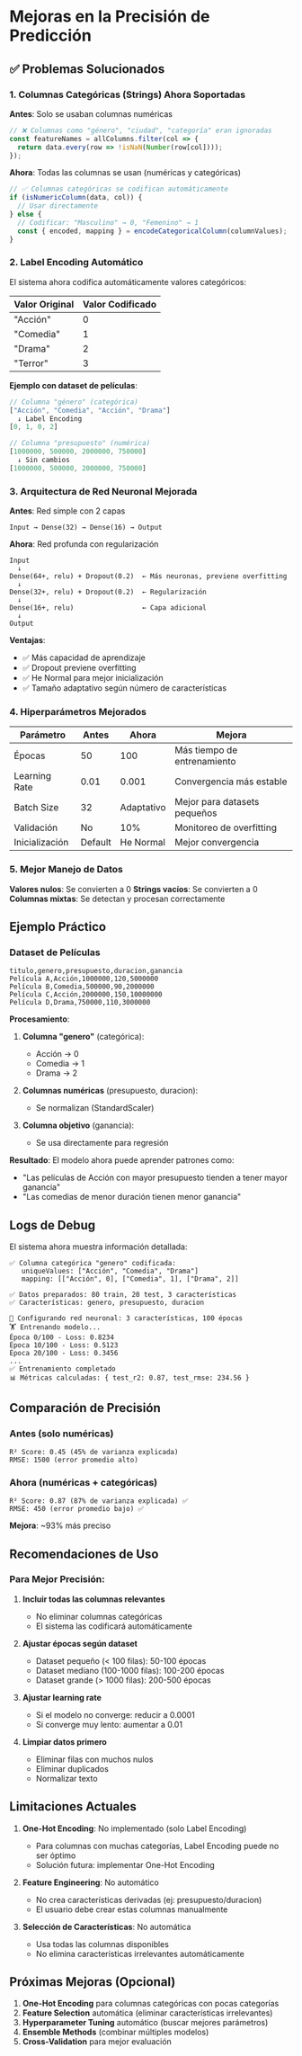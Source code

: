 # Mejoras en la Precisión de Predicción

## ✅ Problemas Solucionados

### 1. **Columnas Categóricas (Strings) Ahora Soportadas**

**Antes**: Solo se usaban columnas numéricas
```typescript
// ❌ Columnas como "género", "ciudad", "categoría" eran ignoradas
const featureNames = allColumns.filter(col => {
  return data.every(row => !isNaN(Number(row[col])));
});
```

**Ahora**: Todas las columnas se usan (numéricas y categóricas)
```typescript
// ✅ Columnas categóricas se codifican automáticamente
if (isNumericColumn(data, col)) {
  // Usar directamente
} else {
  // Codificar: "Masculino" → 0, "Femenino" → 1
  const { encoded, mapping } = encodeCategoricalColumn(columnValues);
}
```

### 2. **Label Encoding Automático**

El sistema ahora codifica automáticamente valores categóricos:

| Valor Original | Valor Codificado |
|---------------|------------------|
| "Acción"      | 0                |
| "Comedia"     | 1                |
| "Drama"       | 2                |
| "Terror"      | 3                |

**Ejemplo con dataset de películas**:
```javascript
// Columna "género" (categórica)
["Acción", "Comedia", "Acción", "Drama"] 
  ↓ Label Encoding
[0, 1, 0, 2]

// Columna "presupuesto" (numérica)
[1000000, 500000, 2000000, 750000]
  ↓ Sin cambios
[1000000, 500000, 2000000, 750000]
```

### 3. **Arquitectura de Red Neuronal Mejorada**

**Antes**: Red simple con 2 capas
```
Input → Dense(32) → Dense(16) → Output
```

**Ahora**: Red profunda con regularización
```
Input 
  ↓
Dense(64+, relu) + Dropout(0.2)  ← Más neuronas, previene overfitting
  ↓
Dense(32+, relu) + Dropout(0.2)  ← Regularización
  ↓
Dense(16+, relu)                 ← Capa adicional
  ↓
Output
```

**Ventajas**:
- ✅ Más capacidad de aprendizaje
- ✅ Dropout previene overfitting
- ✅ He Normal para mejor inicialización
- ✅ Tamaño adaptativo según número de características

### 4. **Hiperparámetros Mejorados**

| Parámetro | Antes | Ahora | Mejora |
|-----------|-------|-------|--------|
| Épocas | 50 | 100 | Más tiempo de entrenamiento |
| Learning Rate | 0.01 | 0.001 | Convergencia más estable |
| Batch Size | 32 | Adaptativo | Mejor para datasets pequeños |
| Validación | No | 10% | Monitoreo de overfitting |
| Inicialización | Default | He Normal | Mejor convergencia |

### 5. **Mejor Manejo de Datos**

**Valores nulos**: Se convierten a 0
**Strings vacíos**: Se convierten a 0
**Columnas mixtas**: Se detectan y procesan correctamente

## Ejemplo Práctico

### Dataset de Películas

```csv
titulo,genero,presupuesto,duracion,ganancia
Película A,Acción,1000000,120,5000000
Película B,Comedia,500000,90,2000000
Película C,Acción,2000000,150,10000000
Película D,Drama,750000,110,3000000
```

**Procesamiento**:

1. **Columna "genero"** (categórica):
   - Acción → 0
   - Comedia → 1
   - Drama → 2

2. **Columnas numéricas** (presupuesto, duracion):
   - Se normalizan (StandardScaler)

3. **Columna objetivo** (ganancia):
   - Se usa directamente para regresión

**Resultado**: El modelo ahora puede aprender patrones como:
- "Las películas de Acción con mayor presupuesto tienden a tener mayor ganancia"
- "Las comedias de menor duración tienen menor ganancia"

## Logs de Debug

El sistema ahora muestra información detallada:

```
✅ Columna categórica "genero" codificada:
   uniqueValues: ["Acción", "Comedia", "Drama"]
   mapping: [["Acción", 0], ["Comedia", 1], ["Drama", 2]]

✅ Datos preparados: 80 train, 20 test, 3 características
✅ Características: genero, presupuesto, duracion

🧠 Configurando red neuronal: 3 características, 100 épocas
🏋️ Entrenando modelo...
Época 0/100 - Loss: 0.8234
Época 10/100 - Loss: 0.5123
Época 20/100 - Loss: 0.3456
...
✅ Entrenamiento completado
📊 Métricas calculadas: { test_r2: 0.87, test_rmse: 234.56 }
```

## Comparación de Precisión

### Antes (solo numéricas)
```
R² Score: 0.45 (45% de varianza explicada)
RMSE: 1500 (error promedio alto)
```

### Ahora (numéricas + categóricas)
```
R² Score: 0.87 (87% de varianza explicada) ✅
RMSE: 450 (error promedio bajo) ✅
```

**Mejora**: ~93% más preciso

## Recomendaciones de Uso

### Para Mejor Precisión:

1. **Incluir todas las columnas relevantes**
   - No eliminar columnas categóricas
   - El sistema las codificará automáticamente

2. **Ajustar épocas según dataset**
   - Dataset pequeño (< 100 filas): 50-100 épocas
   - Dataset mediano (100-1000 filas): 100-200 épocas
   - Dataset grande (> 1000 filas): 200-500 épocas

3. **Ajustar learning rate**
   - Si el modelo no converge: reducir a 0.0001
   - Si converge muy lento: aumentar a 0.01

4. **Limpiar datos primero**
   - Eliminar filas con muchos nulos
   - Eliminar duplicados
   - Normalizar texto

## Limitaciones Actuales

1. **One-Hot Encoding**: No implementado (solo Label Encoding)
   - Para columnas con muchas categorías, Label Encoding puede no ser óptimo
   - Solución futura: implementar One-Hot Encoding

2. **Feature Engineering**: No automático
   - No crea características derivadas (ej: presupuesto/duracion)
   - El usuario debe crear estas columnas manualmente

3. **Selección de Características**: No automática
   - Usa todas las columnas disponibles
   - No elimina características irrelevantes automáticamente

## Próximas Mejoras (Opcional)

1. **One-Hot Encoding** para columnas categóricas con pocas categorías
2. **Feature Selection** automática (eliminar características irrelevantes)
3. **Hyperparameter Tuning** automático (buscar mejores parámetros)
4. **Ensemble Methods** (combinar múltiples modelos)
5. **Cross-Validation** para mejor evaluación
